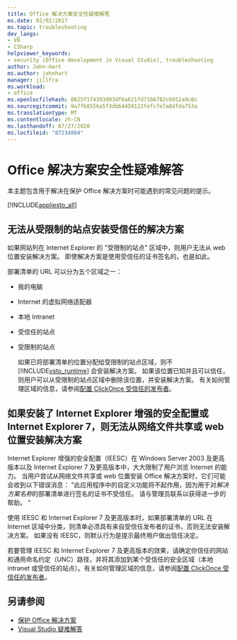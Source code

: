 ```yaml
---
title: Office 解决方案安全性疑难解答
ms.date: 02/02/2017
ms.topic: troubleshooting
dev_langs:
- VB
- CSharp
helpviewer_keywords:
- security [Office development in Visual Studio], troubleshooting
author: John-Hart
ms.author: johnhart
manager: jillfra
ms.workload:
- office
ms.openlocfilehash: 8825f1f4393d93df6a621fd71b6782c6652a9c0c
ms.sourcegitcommit: 9a7fb8556a5f3dbb4459122fefc7e7a8dfda753a
ms.translationtype: MT
ms.contentlocale: zh-CN
ms.lasthandoff: 07/27/2020
ms.locfileid: "87234804"
---
```

# <a name="troubleshoot-office-solution-security"></a>Office 解决方案安全性疑难解答
  本主题包含用于解决在保护 Office 解决方案时可能遇到的常见问题的提示。

 [!INCLUDE[appliesto_all](../vsto/includes/appliesto-all-md.md)]

## <a name="trusted-solutions-cannot-be-installed-from-restricted-sites"></a>无法从受限制的站点安装受信任的解决方案
 如果网站列在 Internet Explorer 的 "受限制的站点" 区域中，则用户无法从 web 位置安装解决方案。 即使解决方案是使用受信任的证书签名的，也是如此。

 部署清单的 URL 可以分为五个区域之一：

- 我的电脑

- Internet 的虚拟网络适配器

- 本地 Intranet

- 受信任的站点

- 受限制的站点

  如果已将部署清单的位置分配给受限制的站点区域，则不 [!INCLUDE[vsto_runtime](../vsto/includes/vsto-runtime-md.md)] 会安装解决方案。 如果该位置已知并且可以信任，则用户可以从受限制的站点区域中删除该位置，并安装解决方案。 有关如何管理区域的信息，请参阅[配置 ClickOnce 受信任的发布者](/previous-versions/dotnet/articles/ms996418(v=msdn.10))。

## <a name="solutions-cannot-be-installed-from-network-file-shares-or-web-locations-when-internet-explorer-enhanced-security-configuration-or-internet-explorer-7-is-installed"></a>如果安装了 Internet Explorer 增强的安全配置或 Internet Explorer 7，则无法从网络文件共享或 web 位置安装解决方案
 Internet Explorer 增强的安全配置（IEESC）在 Windows Server 2003 及更高版本以及 Internet Explorer 7 及更高版本中，大大限制了用户浏览 Internet 的能力。 当用户尝试从网络文件共享或 web 位置安装 Office 解决方案时，它们可能会收到以下错误消息： "此应用程序中的自定义功能将不起作用，因为用于对*解决方案名称*的部署清单进行签名的证书不受信任。 请与管理员联系以获得进一步的帮助。 "

 使用 IEESC 和 Internet Explorer 7 及更高版本时，如果部署清单的 URL 在 Internet 区域中分类，则清单必须具有来自受信任发布者的证书，否则无法安装解决方案。 如果没有 IEESC，则默认行为是提示最终用户做出信任决定。

 若要管理 IEESC 和 Internet Explorer 7 及更高版本的效果，请确定你信任的网站和通用命名约定（UNC）路径，并将其添加到某个受信任的安全区域（本地 intranet 或受信任的站点）。有关如何管理区域的信息，请参阅[配置 ClickOnce 受信任的发布者](/previous-versions/dotnet/articles/ms996418(v=msdn.10))。

## <a name="see-also"></a>另请参阅
- [保护 Office 解决方案](../vsto/securing-office-solutions.md)
- [Visual Studio 疑难解答](/troubleshoot/visualstudio/welcome-visual-studio/)
